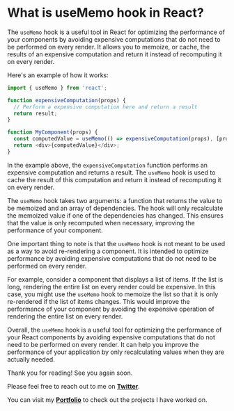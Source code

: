 # What is useMemo hook in React?

The `useMemo` hook is a useful tool in React for optimizing the performance of your components by avoiding expensive computations that do not need to be performed on every render. It allows you to memoize, or cache, the results of an expensive computation and return it instead of recomputing it on every render.

Here's an example of how it works:

```javascript
import { useMemo } from 'react';

function expensiveComputation(props) {
  // Perform a expensive computation here and return a result
  return result;
}

function MyComponent(props) {
  const computedValue = useMemo(() => expensiveComputation(props), [props]);
  return <div>{computedValue}</div>;
}
```

In the example above, the `expensiveComputation` function performs an expensive computation and returns a result. The `useMemo` hook is used to cache the result of this computation and return it instead of recomputing it on every render.

The `useMemo` hook takes two arguments: a function that returns the value to be memoized and an array of dependencies. The hook will only recalculate the memoized value if one of the dependencies has changed. This ensures that the value is only recomputed when necessary, improving the performance of your component.

One important thing to note is that the `useMemo` hook is not meant to be used as a way to avoid re-rendering a component. It is intended to optimize performance by avoiding expensive computations that do not need to be performed on every render.

For example, consider a component that displays a list of items. If the list is long, rendering the entire list on every render could be expensive. In this case, you might use the `useMemo` hook to memoize the list so that it is only re-rendered if the list of items changes. This would improve the performance of your component by avoiding the expensive operation of rendering the entire list on every render.

Overall, the `useMemo` hook is a useful tool for optimizing the performance of your React components by avoiding expensive computations that do not need to be performed on every render. It can help you improve the performance of your application by only recalculating values when they are actually needed.

Thank you for reading! See you again soon.

Please feel free to reach out to me on [**Twitter**](https://twitter.com/BhagyaMudgal).

You can visit my [**Portfolio**](https://www.bhagyamudgal.com/) to check out the projects I have worked on.